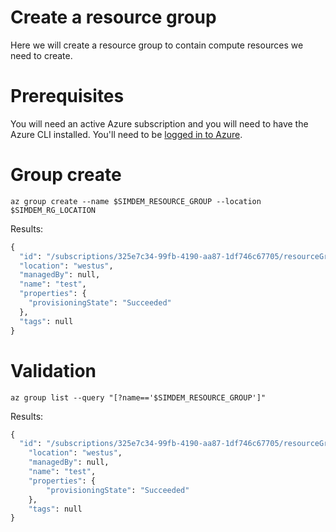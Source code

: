 # Create a resource group

Here we will create a resource group to contain compute resources we
need to create.

# Prerequisites

You will need an active Azure subscription and you will need to have
the Azure CLI installed. You'll need to
be [logged in to Azure](../../../azure/login/README.md).

# Group create

```
az group create --name $SIMDEM_RESOURCE_GROUP --location $SIMDEM_RG_LOCATION
```

Results:

```expected_similarity=0.3
{
  "id": "/subscriptions/325e7c34-99fb-4190-aa87-1df746c67705/resourceGroups/test",
  "location": "westus",
  "managedBy": null,
  "name": "test",
  "properties": {
	"provisioningState": "Succeeded"
  },
  "tags": null
}
```

# Validation

```
az group list --query "[?name=='$SIMDEM_RESOURCE_GROUP']"
```

Results:

```expected_similarity=0.3
{
  "id": "/subscriptions/325e7c34-99fb-4190-aa87-1df746c67705/resourceGroups/test",
    "location": "westus",
	"managedBy": null,
	"name": "test",
	"properties": {
		"provisioningState": "Succeeded"
	},
	"tags": null
}
```
